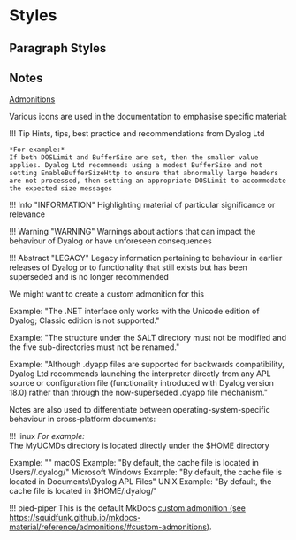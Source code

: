 # Styles

## Paragraph Styles

## Notes
[Admonitions](https://squidfunk.github.io/mkdocs-material/reference/admonitions/)

Various icons are used in the documentation to emphasise specific material:

!!! Tip
    Hints, tips, best practice and recommendations from Dyalog Ltd

    *For example:*  
    If both DOSLimit and BufferSize are set, then the smaller value applies. Dyalog Ltd recommends using a modest BufferSize and not setting EnableBufferSizeHttp to ensure that abnormally large headers are not processed, then setting an appropriate DOSLimit to accommodate the expected size messages

!!! Info "INFORMATION"
    Highlighting material of particular significance or relevance

!!! Warning "WARNING"
    Warnings about actions that can impact the behaviour of Dyalog or have unforeseen consequences

!!! Abstract "LEGACY"
  Legacy information pertaining to behaviour in earlier releases of Dyalog or to functionality that still exists but has been superseded and is no longer recommended

  We might want to create a custom admonition for this


Example: "The .NET interface only works with the Unicode edition of Dyalog; Classic edition is not supported."

Example: "The structure under the SALT directory must not be modified and the five sub-directories must not be renamed."

Example: "Although .dyapp files are supported for backwards compatibility, Dyalog Ltd recommends launching the interpreter directly from any APL source or configuration file (functionality introduced with Dyalog version 18.0) rather than through the now-superseded .dyapp file mechanism."

Notes are also used to differentiate between operating-system-specific behaviour in cross-platform documents:

!!! linux
    *For example:*  
    The MyUCMDs directory is located directly under the $HOME directory

Example: ""
macOS
Example: "By default, the cache file is located in Users/<name>/.dyalog/"
Microsoft Windows
Example: "By default, the cache file is located in Documents\Dyalog APL <version> Files\"
UNIX
Example: "By default, the cache file is located in $HOME/.dyalog/"

!!! pied-piper
    This is the default MkDocs [custom admonition (see https://squidfunk.github.io/mkdocs-material/reference/admonitions/#custom-admonitions)](https://squidfunk.github.io/mkdocs-material/reference/admonitions/#custom-admonitions).

